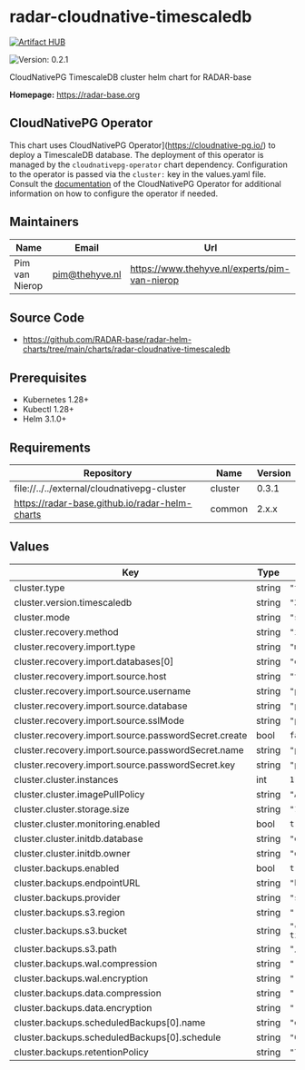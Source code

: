 

# radar-cloudnative-timescaledb
[![Artifact HUB](https://img.shields.io/endpoint?url=https://artifacthub.io/badge/repository/radar-cloudnative-timescaledb)](https://artifacthub.io/packages/helm/radar-base/radar-cloudnative-timescaledb)

![Version: 0.2.1](https://img.shields.io/badge/Version-0.2.1-informational?style=flat-square)

CloudNativePG TimescaleDB cluster helm chart for RADAR-base

**Homepage:** <https://radar-base.org>

## CloudNativePG Operator

This chart uses  CloudNativePG Operator](https://cloudnative-pg.io/) to deploy a TimescaleDB database. The deployment of this operator is managed by the
`cloudnativepg-operator` chart dependency. Configuration to the operator is passed via the `cluster:` key in the values.yaml file.
Consult the [documentation](https://artifacthub.io/packages/helm/cloudnative-pg/cloudnative-pg) of the CloudNativePG Operator
for additional information on how to configure the operator if needed.

## Maintainers

| Name | Email | Url |
| ---- | ------ | --- |
| Pim van Nierop | <pim@thehyve.nl> | <https://www.thehyve.nl/experts/pim-van-nierop> |

## Source Code

* <https://github.com/RADAR-base/radar-helm-charts/tree/main/charts/radar-cloudnative-timescaledb>

## Prerequisites
* Kubernetes 1.28+
* Kubectl 1.28+
* Helm 3.1.0+

## Requirements

| Repository | Name | Version |
|------------|------|---------|
| file://../../external/cloudnativepg-cluster | cluster | 0.3.1 |
| https://radar-base.github.io/radar-helm-charts | common | 2.x.x |

## Values

| Key | Type | Default | Description |
|-----|------|---------|-------------|
| cluster.type | string | `"timescaledb"` |  |
| cluster.version.timescaledb | string | `"2.15"` |  |
| cluster.mode | string | `"standalone"` |  |
| cluster.recovery.method | string | `"import"` |  |
| cluster.recovery.import.type | string | `"monolith"` |  |
| cluster.recovery.import.databases[0] | string | `"database"` |  |
| cluster.recovery.import.source.host | string | `"timscaledb"` |  |
| cluster.recovery.import.source.username | string | `"postgres"` |  |
| cluster.recovery.import.source.database | string | `"postgres"` |  |
| cluster.recovery.import.source.sslMode | string | `"prefer"` |  |
| cluster.recovery.import.source.passwordSecret.create | bool | `false` |  |
| cluster.recovery.import.source.passwordSecret.name | string | `"postgresql"` |  |
| cluster.recovery.import.source.passwordSecret.key | string | `"postgres-password"` |  |
| cluster.cluster.instances | int | `1` |  |
| cluster.cluster.imagePullPolicy | string | `"Always"` |  |
| cluster.cluster.storage.size | string | `"10Gi"` |  |
| cluster.cluster.monitoring.enabled | bool | `true` |  |
| cluster.cluster.initdb.database | string | `"database"` |  |
| cluster.cluster.initdb.owner | string | `"database"` |  |
| cluster.backups.enabled | bool | `true` |  |
| cluster.backups.endpointURL | string | `"http://minio:9000"` |  |
| cluster.backups.provider | string | `"s3"` |  |
| cluster.backups.s3.region | string | `""` |  |
| cluster.backups.s3.bucket | string | `"cloudnative-timescaledb"` |  |
| cluster.backups.s3.path | string | `"/"` |  |
| cluster.backups.wal.compression | string | `""` |  |
| cluster.backups.wal.encryption | string | `""` |  |
| cluster.backups.data.compression | string | `""` |  |
| cluster.backups.data.encryption | string | `""` |  |
| cluster.backups.scheduledBackups[0].name | string | `"daily-backup"` |  |
| cluster.backups.scheduledBackups[0].schedule | string | `"0 0 0 * * *"` |  |
| cluster.backups.retentionPolicy | string | `"7d"` |  |
